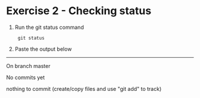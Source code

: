 # Exercise 2 - Checking status

1. Run the git status command

        git status

2. Paste the output below
_________________________________________

On branch master

No commits yet

nothing to commit (create/copy files and use "git add" to track)